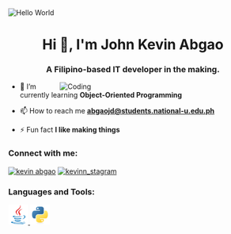 <img align="center" alt="Hello World" width="1000" src="https://i.giphy.com/media/MeJgB3yMMwIaHmKD4z/giphy.webp">
<h1 align="center">Hi 👋, I'm John Kevin Abgao</h1>
<h3 align="center">A Filipino-based IT developer in the making.</h3>
<img align="right" alt="Coding" width="400" src="https://media4.giphy.com/media/qgQUggAC3Pfv687qPC/giphy.gif?cid=ecf05e47txz60t6fkkugjcwph3azu36j172u19nqjurvmv4o&rid=giphy.gif&ct=g">

- 🌱 I’m currently learning **Object-Oriented Programming**

- 📫 How to reach me **abgaojd@students.national-u.edu.ph**

- ⚡ Fun fact **I like making things**

<h3 align="left">Connect with me:</h3>
<p align="left">
<a href="https://fb.com/kevin abgao" target="blank"><img align="center" src="https://raw.githubusercontent.com/rahuldkjain/github-profile-readme-generator/master/src/images/icons/Social/facebook.svg" alt="kevin abgao" height="30" width="40" /></a>
<a href="https://instagram.com/kevinn_stagram" target="blank"><img align="center" src="https://raw.githubusercontent.com/rahuldkjain/github-profile-readme-generator/master/src/images/icons/Social/instagram.svg" alt="kevinn_stagram" height="30" width="40" /></a>
</p>

<h3 align="left">Languages and Tools:</h3>
<p align="left"> <a href="https://www.java.com" target="_blank" rel="noreferrer"> <img src="https://raw.githubusercontent.com/devicons/devicon/master/icons/java/java-original.svg" alt="java" width="40" height="40"/> </a> <a href="https://www.python.org" target="_blank" rel="noreferrer"> <img src="https://raw.githubusercontent.com/devicons/devicon/master/icons/python/python-original.svg" alt="python" width="40" height="40"/> </a> </p>
